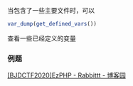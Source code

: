 当包含了一些主要文件时，可以
```php
var_dump(get_defined_vars())
```
查看一些已经定义的变量
### 例题
[[BJDCTF2020]EzPHP - Rabbittt - 博客园](https://www.cnblogs.com/rabbittt/p/13323155.html#%E7%AC%AC%E5%85%AD%E6%AD%A5%E9%87%8D%E7%82%B9)
